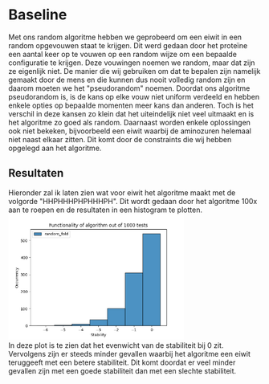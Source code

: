 # Baseline
Met ons random algoritme hebben we geprobeerd om een eiwit in een random opgevouwen staat te krijgen. Dit werd gedaan door het proteïne een aantal keer op te vouwen op een random wijze om een bepaalde configuratie te krijgen. Deze vouwingen noemen we random, maar dat zijn ze eigenlijk niet. De manier die wij gebruiken om dat te bepalen zijn namelijk gemaakt door de mens en die kunnen dus nooit volledig random zijn en daarom moeten we het "pseudorandom" noemen. Doordat ons algoritme pseudorandom is, is de kans op elke vouw niet uniform verdeeld en hebben enkele opties op bepaalde momenten meer kans dan anderen. Toch is het verschil in deze kansen zo klein dat het uiteindelijk niet veel uitmaakt en is het algoritme zo goed als random. Daarnaast worden enkele oplossingen ook niet bekeken, bijvoorbeeld een eiwit waarbij de aminozuren helemaal niet naast elkaar zitten. Dit komt door de constraints die wij hebben opgelegd aan het algoritme.

## Resultaten
Hieronder zal ik laten zien wat voor eiwit het algoritme maakt met de volgorde "HHPHHHPHPHHHPH". Dit wordt gedaan door het algoritme 100x aan te roepen en de resultaten in een histogram te plotten. <img src="plot_random_algorithm.png" width="350" height="250">\
In deze plot is te zien dat het evenwicht van de stabiliteit bij 0 zit. Vervolgens zijn er steeds minder gevallen waarbij het algoritme een eiwit teruggeeft met een betere stabiliteit. Dit komt doordat er veel minder gevallen zijn met een goede stabiliteit dan met een slechte stabiliteit.